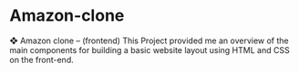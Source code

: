 # Amazon-clone
❖ Amazon clone – (frontend)
This Project provided me an overview of the main components for building a basic website layout
using HTML and CSS on the front-end.
